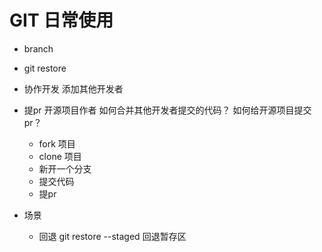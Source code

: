 # GIT 日常使用

- branch
- git restore
- 协作开发
    添加其他开发者
- 提pr
    开源项目作者 如何合并其他开发者提交的代码？
    如何给开源项目提交pr？

    -  fork 项目
    -  clone 项目
    -  新开一个分支
    -  提交代码
    -  提pr

- 场景
    - 回退
    git restore --staged <file> 回退暂存区
    
